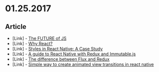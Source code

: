 # 01.25.2017

## Article

- \[Link\] - [The FUTURE of JS](https://medium.com/@justlev/the-future-of-js-ac61331401bf#.fpk09k8i9)
- \[Link\] - [Why React?](https://medium.com/@shakalee14/why-react-32eafa0ff7#.yff6x5sg4)
- \[Link\] - [Styles in React Native: A Case Study](https://medium.com/@fasterpancakes/styles-in-react-native-a-case-study-3dbe0d50f308#.cmi18xfdw)
- \[Link\] - [A guide to React Native with Redux and Immutable.js](https://medium.com/the-react-native-log/a-guide-to-react-native-with-redux-and-immutable-js-65a2b795cb6f#.tk5c6717f)
- \[Link\] - [The difference between Flux and Redux](https://edgecoders.com/the-difference-between-flux-and-redux-71d31b118c1#.hs974gbh6)
- \[Link\] - [Simple way to create animated view transitions in react native](https://medium.com/technoetics/simple-way-to-create-animated-view-transitions-in-react-native-9d01cfece24c#.pfhlhfnjp)

